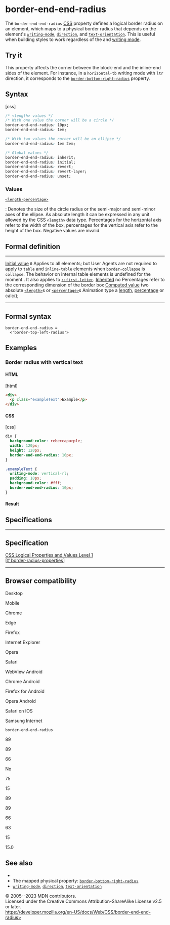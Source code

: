 border-end-end-radius
=====================

The `border-end-end-radius`
[CSS](https://developer.mozilla.org/en-US/docs/Web/CSS) property defines
a logical border radius on an element, which maps to a physical border
radius that depends on the element\'s [`writing-mode`](writing-mode.md),
[`direction`](direction.md), and [`text-orientation`](text-orientation.md).
This is useful when building styles to work regardless of the [](text-orientation.md) and [writing mode](css_writing_modes.md).

Try it
------

This property affects the corner between the block-end and the
inline-end sides of the element. For instance, in a `horizontal-tb`
writing mode with `ltr` direction, it corresponds to the
[`border-bottom-right-radius`](border-bottom-right-radius.md) property.

Syntax
------

[css]

```css
/* <length> values */
/* With one value the corner will be a circle */
border-end-end-radius: 10px;
border-end-end-radius: 1em;

/* With two values the corner will be an ellipse */
border-end-end-radius: 1em 2em;

/* Global values */
border-end-end-radius: inherit;
border-end-end-radius: initial;
border-end-end-radius: revert;
border-end-end-radius: revert-layer;
border-end-end-radius: unset;
```

### Values

[`<length-percentage>`](#length-percentage)

:   Denotes the size of the circle radius or the semi-major and
    semi-minor axes of the ellipse. As absolute length it can be
    expressed in any unit allowed by the CSS [`<length>`](length.md) data
    type. Percentages for the horizontal axis refer to the width of the
    box, percentages for the vertical axis refer to the height of the
    box. Negative values are invalid.

Formal definition
-----------------

  ---------------------------------- --------------------------------------------------------------------------------------------------------------------------------------------------------------------------------------------------------------------------------------------------------------------------------------
  [Initial value](initial_value.md)     `0`
  Applies to                         all elements; but User Agents are not required to apply to `table` and `inline-table` elements when [`border-collapse`](border-collapse.md) is `collapse`. The behavior on internal table elements is undefined for the moment.. It also applies to [`::first-letter`](::first-letter).
  [Inherited](inheritance.md)           no
  Percentages                        refer to the corresponding dimension of the border box
  [Computed value](computed_value.md)   two absolute [`<length>`](length.md)s or [`<percentage>`](percentage.md)s
  Animation type                     a [length](length.md#interpolation), [percentage](percentage.md#interpolation) or calc();
  ---------------------------------- --------------------------------------------------------------------------------------------------------------------------------------------------------------------------------------------------------------------------------------------------------------------------------------

Formal syntax
-------------

```
border-end-end-radius = 
  <'border-top-left-radius'>  
```

Examples
--------

### Border radius with vertical text

#### HTML

[html]

```html
<div>
  <p class="exampleText">Example</p>
</div>
```

#### CSS

[css]

```css
div {
  background-color: rebeccapurple;
  width: 120px;
  height: 120px;
  border-end-end-radius: 10px;
}

.exampleText {
  writing-mode: vertical-rl;
  padding: 10px;
  background-color: #fff;
  border-end-end-radius: 10px;
}
```

#### Result

Specifications
--------------

  ----------------------------------------------------------------------------------------------------

Specification
  ----------------------------------------------------------------------------------------------------

  [CSS Logical Properties and Values Level 1\
  [\#
  border-radius-properties]](https://drafts.csswg.org/css-logical/#border-radius-properties)

  ----------------------------------------------------------------------------------------------------

Browser compatibility
---------------------

Desktop

Mobile

Chrome

Edge

Firefox

Internet Explorer

Opera

Safari

WebView Android

Chrome Android

Firefox for Android

Opera Android

Safari on IOS

Samsung Internet

`border-end-end-radius`

89

89

66

No

75

15

89

89

66

63

15

15.0

See also
--------

- [](css_logical_properties_and_values.md)
- The mapped physical property:
    [`border-bottom-right-radius`](border-bottom-right-radius.md)
- [`writing-mode`](writing-mode.md), [`direction`](direction.md),
    [`text-orientation`](text-orientation.md)

© 2005--2023 MDN contributors.\
Licensed under the Creative Commons Attribution-ShareAlike License v2.5
or later.\
https://developer.mozilla.org/en-US/docs/Web/CSS/border-end-end-radius>
